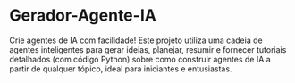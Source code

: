 # Gerador-Agente-IA
Crie agentes de IA com facilidade! Este projeto utiliza uma cadeia de agentes inteligentes para gerar ideias, planejar, resumir e fornecer tutoriais detalhados (com código Python) sobre como construir agentes de IA a partir de qualquer tópico, ideal para iniciantes e entusiastas.
